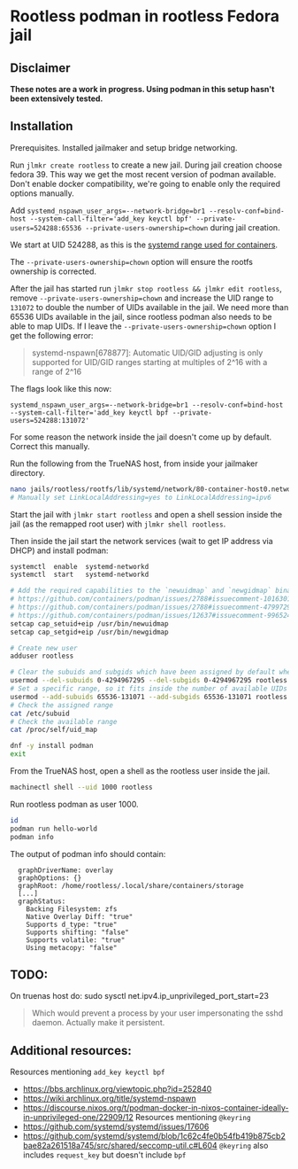 # Rootless podman in rootless Fedora jail

## Disclaimer

**These notes are a work in progress. Using podman in this setup hasn't been extensively tested.**

## Installation

Prerequisites. Installed jailmaker and setup bridge networking.

Run `jlmkr create rootless` to create a new jail. During jail creation choose fedora 39. This way we get the most recent version of podman available. Don't enable docker compatibility, we're going to enable only the required options manually.

Add `systemd_nspawn_user_args=--network-bridge=br1 --resolv-conf=bind-host --system-call-filter='add_key keyctl bpf' --private-users=524288:65536 --private-users-ownership=chown` during jail creation.

We start at UID 524288, as this is the [systemd range used for containers](https://github.com/systemd/systemd/blob/main/docs/UIDS-GIDS.md#summary).

The `--private-users-ownership=chown` option will ensure the rootfs ownership is corrected.

After the jail has started run `jlmkr stop rootless && jlmkr edit rootless`, remove `--private-users-ownership=chown` and increase the UID range to `131072` to double the number of UIDs available in the jail. We need more than 65536 UIDs available in the jail, since rootless podman also needs to be able to map UIDs. If I leave the `--private-users-ownership=chown` option I get the following error:

> systemd-nspawn[678877]: Automatic UID/GID adjusting is only supported for UID/GID ranges starting at multiples of 2^16 with a range of 2^16

The flags look like this now:

```
systemd_nspawn_user_args=--network-bridge=br1 --resolv-conf=bind-host --system-call-filter='add_key keyctl bpf --private-users=524288:131072'
```

For some reason the network inside the jail doesn't come up by default. Correct this manually.

Run the following from the TrueNAS host, from inside your jailmaker directory.

```bash
nano jails/rootless/rootfs/lib/systemd/network/80-container-host0.network
# Manually set LinkLocalAddressing=yes to LinkLocalAddressing=ipv6
```

Start the jail with `jlmkr start rootless` and open a shell session inside the jail (as the remapped root user) with `jlmkr shell rootless`.

Then inside the jail start the network services (wait to get IP address via DHCP) and install podman:
```bash
systemctl  enable  systemd-networkd
systemctl  start   systemd-networkd

# Add the required capabilities to the `newuidmap` and `newgidmap` binaries.
# https://github.com/containers/podman/issues/2788#issuecomment-1016301663
# https://github.com/containers/podman/issues/2788#issuecomment-479972943
# https://github.com/containers/podman/issues/12637#issuecomment-996524341
setcap cap_setuid+eip /usr/bin/newuidmap
setcap cap_setgid+eip /usr/bin/newgidmap

# Create new user
adduser rootless

# Clear the subuids and subgids which have been assigned by default when creating the new user
usermod --del-subuids 0-4294967295 --del-subgids 0-4294967295 rootless
# Set a specific range, so it fits inside the number of available UIDs
usermod --add-subuids 65536-131071 --add-subgids 65536-131071 rootless
# Check the assigned range
cat /etc/subuid
# Check the available range
cat /proc/self/uid_map

dnf -y install podman
exit
```

From the TrueNAS host, open a shell as the rootless user inside the jail.

```bash
machinectl shell --uid 1000 rootless
```

Run rootless podman as user 1000.

```bash
id
podman run hello-world
podman info
```

The output of podman info should contain:

```
  graphDriverName: overlay
  graphOptions: {}
  graphRoot: /home/rootless/.local/share/containers/storage
  [...]
  graphStatus:
    Backing Filesystem: zfs
    Native Overlay Diff: "true"
    Supports d_type: "true"
    Supports shifting: "false"
    Supports volatile: "true"
    Using metacopy: "false"
```

## TODO:
On truenas host do:
sudo sysctl net.ipv4.ip_unprivileged_port_start=23
> Which would prevent a process by your user impersonating the sshd daemon.
Actually make it persistent.

## Additional resources:

Resources mentioning `add_key keyctl bpf`
- https://bbs.archlinux.org/viewtopic.php?id=252840
- https://wiki.archlinux.org/title/systemd-nspawn
- https://discourse.nixos.org/t/podman-docker-in-nixos-container-ideally-in-unprivileged-one/22909/12
Resources mentioning `@keyring`
- https://github.com/systemd/systemd/issues/17606
- https://github.com/systemd/systemd/blob/1c62c4fe0b54fb419b875cb2bae82a261518a745/src/shared/seccomp-util.c#L604
`@keyring` also includes `request_key` but doesn't include `bpf`